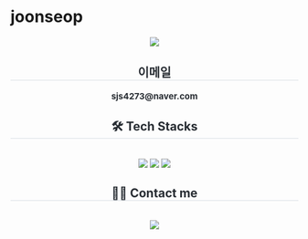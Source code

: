 # joonseop
<div align= "center">
    <img src="https://capsule-render.vercel.app/api?type=rounded&color=gradient&height=120&text=JoonSeop's%20GitHub&animation=&fontColor=000000&fontSize=70" />
    </div>
    <div align= "center"> 
    <h2 style="border-bottom: 1px solid #d8dee4; color: #282d33;"> 이메일 </h2>  
    <div style="font-weight: 700; font-size: 15px; text-align: center; color: #282d33;"> sjs4273@naver.com </div> 
    </div>
    <div align= "center">
    <h2 style="border-bottom: 1px solid #d8dee4; color: #282d33;"> 🛠️ Tech Stacks </h2> <br> 
    <div style="margin: 0 auto; text-align: center;" align= "center"> <img src="https://img.shields.io/badge/React-61DAFB?style=for-the-badge&logo=React&logoColor=white">
          <img src="https://img.shields.io/badge/Figma-F24E1E?style=for-the-badge&logo=Figma&logoColor=white">
          <img src="https://img.shields.io/badge/Javascript-F7DF1E?style=for-the-badge&logo=Javascript&logoColor=white">
          </div>
    </div>
    <div align= "center">
    <h2 style="border-bottom: 1px solid #d8dee4; color: #282d33;"> 🧑‍💻 Contact me </h2> <br> 
    <div align= "center"> <a href=mailto:sjs271777@gmail.com> <img src="https://img.shields.io/badge/Gmail-EA4335?style=for-the-badge&logo=Gmail&logoColor=white&link=mailto:sjs271777@gmail.com"> </a>
          </div>  <br> 
    <div align= "center">  </div> 
    </div>
    
    
    
    

